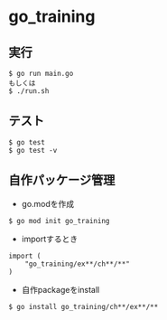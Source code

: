 # go_training

## 実行
```
$ go run main.go
もしくは
$ ./run.sh
```

## テスト
```
$ go test
$ go test -v
```

## 自作パッケージ管理
- go.modを作成
```
$ go mod init go_training
```

- importするとき
```
import (
	"go_training/ex**/ch**/**"
)
```

- 自作packageをinstall
```
$ go install go_training/ch**/ex**/**
```
